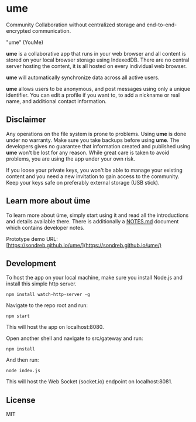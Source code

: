 # ume

Community Collaboration without centralized storage and end-to-end-encrypted communication.

"ume" (YouMe)

**ume** is a collaborative app that runs in your web browser and all content is stored on your local browser storage using IndexedDB. There are no central server hosting the content, it is all hosted on every individual web browser.

**ume** will automatically synchronize data across all active users.

**ume** allows users to be anonymous, and post messages using only a unique identifier. You can edit a profile if you want to, to add a nickname or real name, and additional contact information.

## Disclaimer

Any operations on the file system is prone to problems. Using **ume** is done under
no warranty. Make sure you take backups before using **ume**. The developers gives no guarantee that information created and published using **ume** won't be lost for any reason. While great care is taken to avoid problems, you are using the app under your own risk.

If you loose your private keys, you won't be able to manage your existing content and you need a new invitation to gain access to the community. Keep your keys safe on preferably external storage (USB stick).

## Learn more about üme

To learn more about üme, simply start using it and read all the introductions and details available there. There is additionally a [NOTES.md](NOTES.md) document which contains developer notes.

Prototype demo URL:   
[https://sondreb.github.io/ume/](https://sondreb.github.io/ume/)

## Development

To host the app on your local machine, make sure you install Node.js and install this simple http server.
```
npm install watch-http-server -g
```

Navigate to the repo root and run:

```
npm start
```

This will host the app on localhost:8080.

Open another shell and navigate to src/gateway and run:

```
npm install
```

And then run:

```
node index.js
```

This will host the Web Socket (socket.io) endpoint on localhost:8081.

## License

MIT
